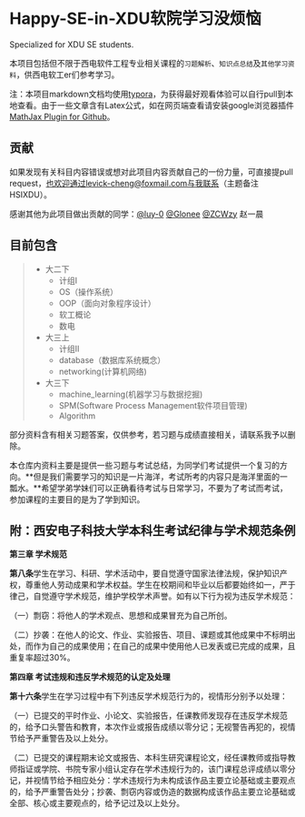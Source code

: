 # Happy-SE-in-XDU软院学习没烦恼

Specialized for XDU SE students.

本项目包括但不限于西电软件工程专业相关课程的`习题解析`、`知识点总结`及`其他学习资料`，供西电软工er们参考学习。

注：本项目markdown文档均使用[typora](https://www.typora.io/)，为获得最好观看体验可以自行pull到本地查看。由于一些文章含有Latex公式，如在网页端查看请安装google浏览器插件[MathJax Plugin for Github](https://chrome.google.com/webstore/detail/mathjax-plugin-for-github/ioemnmodlmafdkllaclgeombjnmnbima?hl=zh-CN)。

## 贡献

如果发现有关科目内容错误或想对此项目内容贡献自己的一份力量，可直接提pull request，也欢迎通过levick-cheng@foxmail.com与我联系（主题备注HSIXDU）。

感谢其他为此项目做出贡献的同学：[@luy-0](https://github.com/luy-0) [@Glonee](https://github.com/Glonee) [@ZCWzy](https://github.com/ZCWzy) 赵一晨

## 目前包含

> - 大二下
>   - 计组I
>   - OS（操作系统）
>   - OOP（面向对象程序设计）
>   - 软工概论
>   - 数电
> - 大三上
>   - 计组II
>   - database（数据库系统概念）
>   - networking(计算机网络)
> - 大三下
>   - machine_learning(机器学习与数据挖掘)
>   - SPM(Software Process Management软件项目管理)
>   - Algorithm

部分资料含有相关习题答案，仅供参考，若习题与成绩直接相关，请联系我予以删除。

本仓库内资料主要是提供一些习题与考试总结，为同学们考试提供一个复习的方向。**但是我们需要学习的知识是一片海洋，考试所考的内容只是海洋里面的一瓢水。**希望学弟学妹们可以正确看待考试与日常学习，不要为了考试而考试，参加课程的主要目的是为了学到知识。

## 附：西安电子科技大学本科生考试纪律与学术规范条例

**第三章 学术规范**

**第八条**学生在学习、科研、学术活动中，要自觉遵守国家法律法规，保护知识产权，尊重他人劳动成果和学术权益。学生在校期间和毕业以后都要始终如一，严于律己，自觉遵守学术规范，维护学校学术声誉。如有以下行为视为违反学术规范：

（一）剽窃：将他人的学术观点、思想和成果冒充为自己所创。

（二）抄袭：在他人的论文、作业、实验报告、项目、课题或其他成果中不标明出处，而作为自己的成果使用；在自己的成果中使用他人已发表或已完成的成果，且重复率超过30%。



**第四章 考试违规和违反学术规范的认定及处理**

**第十六条**学生在学习过程中有下列违反学术规范行为的，视情形分别予以处理：

（一）已提交的平时作业、小论文、实验报告，任课教师发现存在违反学术规范的，给予口头警告和教育，本次作业或报告成绩以零分记；无视警告再犯的，视情节给予严重警告及以上处分。

（二）已提交的课程期末论文或报告、本科生研究课程论文，经任课教师或指导教师指证或学院、书院专家小组认定存在学术违规行为的，该门课程总评成绩以零分记，并视情节给予相应处分：学术违规行为未构成该作品主要立论基础或主要观点的，给予严重警告处分；抄袭、剽窃内容或伪造的数据构成该作品主要立论基础或全部、核心或主要观点的，给予记过及以上处分。
